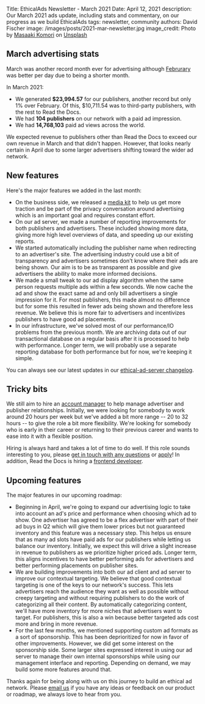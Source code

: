Title: EthicalAds Newsletter - March 2021
Date: April 12, 2021
description: Our March 2021 ads update, including stats and commentary, on our progress as we build EthicalAds
tags: newsletter, community
authors: David Fischer
image: /images/posts/2021-mar-newsletter.jpg
image_credit: <span>Photo by <a href="https://unsplash.com/@gaspanik?utm_source=unsplash&amp;utm_medium=referral&amp;utm_content=creditCopyText">Masaaki Komori</a> on <a href="https://unsplash.com/?utm_source=unsplash&amp;utm_medium=referral&amp;utm_content=creditCopyText">Unsplash</a></span>


[comment]: # (The queries run to get this data, then computed in a spreadsheet for publisher rev)
[comment]: # (?start_date=2020-08-01&end_date=2020-08-31&campaign_type=All+types&revenue_share_percentage=50.0)
[comment]: # (?start_date=2020-09-01&end_date=2020-09-30&campaign_type=paid&revenue_share_percentage=70.0&sort=revenue)


## March advertising stats


March was another record month ever for advertising
although [Februrary]({filename}/posts/newsletter-february-2021.md) was better per day due to being a shorter month.

In March 2021:

* We generated **$23,994.57** for our publishers, another record but only 1% over February.
  Of this, $10,711.54 was to third-party publishers, with the rest to Read the Docs.
* We had **104 publishers** on our network with a paid ad impression.
* We had **14,768,103** paid ad views across the world.

We expected revenue to publishers other than Read the Docs to exceed our own revenue in March and that didn't happen.
However, that looks nearly certain in April due to some larger advertisers shifting toward the wider ad network.


## New features

Here's the major features we added in the last month:

* On the business side, we released a [media kit]({filename}/pages/press.md)
  to help us get more traction and be part of the privacy conversation around advertising
  which is an important goal and requires constant effort.
* On our ad server, we made a number of reporting improvements for both publishers and advertisers.
  These included showing more data, giving more high level overviews of data, and speeding up our existing reports.
* We started automatically including the publisher name when redirecting to an advertiser's site.
  The advertising industry could use a bit of transparency
  and advertisers sometimes don't know where their ads are being shown.
  Our aim is to be as transparent as possible and give advertisers the ability to make more informed decisions.
* We made a small tweak to our ad display algorithm when the same person requests multiple ads within a few seconds.
  We now cache the ad and show the exact same ad and only bill advertisers a single impression for it.
  For most publishers, this made almost no difference but for some this resulted in fewer ads being shown
  and therefore less revenue.
  We believe this is more fair to advertisers and incentivizes publishers to have good ad placements.
* In our infrastructure, we've solved most of our performance/IO problems from the previous month.
  We are archiving data out of our transactional database on a regular basis after it is processed
  to help with performance.
  Longer term, we will probably use a separate reporting database for both performance
  but for now, we're keeping it simple.

You can always see our latest updates in our [ethical-ad-server changelog](https://ethical-ad-server.readthedocs.io/en/latest/developer/changelog.html).


## Tricky bits

We still aim to hire an [account manager]({filename}/pages/jobs/account-manager-part-time.md)
to help manage advertiser and publisher relationships.
Initially, we were looking for somebody to work around 20 hours per week
but we've added a bit more range -- 20 to 32 hours -- to give the role a bit more flexibility.
We're looking for somebody who is early in their career or returning to their previous career
and wants to ease into it with a flexible position.

Hiring is always hard and takes a lot of time to do well.
If this role sounds interesting to you,
please [get in touch with any questions](mailto:ads@ethicalads.io?subject=Ads%20account%20manager%20role)
or [apply]({filename}/pages/jobs/account-manager-part-time.md)!
In addition, Read the Docs is hiring a [frontend developer](https://blog.readthedocs.com/job-frontend/).


## Upcoming features

The major features in our upcoming roadmap:

* Beginning in April, we're going to expand our advertising logic to take into account an ad's price and performance
  when choosing which ad to show.
  One advertiser has agreed to be a flex advertiser with part of their ad buys in Q2
  which will give them lower prices but not guaranteed inventory and this feature was a necessary step.
  This helps us ensure that as many ad slots have paid ads for our publishers while letting us balance our inventory.
  Initially, we expect this will drive a slight increase in revenue to publishers as we prioritize higher priced ads.
  Longer term, this aligns incentives to have better performing ads for advertisers and better performing placements on publisher sites.
* We are building improvements into both our ad client and ad server to improve our contextual targeting.
  We believe that good contextual targeting is one of the keys to our network's success.
  This lets advertisers reach the audience they want as well as possible without creepy targeting
  and without requiring publishers to do the work of categorizing all their content.
  By automatically categorizing content, we'll have more inventory for more niches that advertisers want to target.
  For publishers, this is also a win because better targeted ads cost more and bring in more revenue.
* For the last few months, we mentioned supporting custom ad formats as a sort of sponsorship.
  This has been deprioritized for now in favor of other improvements.
  However, we did get some interest on the sponsorship side.
  Some larger sites expressed interest in using our ad server to manage their own internal sponsorships
  while using our management interface and reporting.
  Depending on demand, we may build some more features around that.

Thanks again for being along with us on this journey to build an ethical ad network.
Please [email us](mailto:ads@ethicalads.io) if you have any ideas or feedback on our product or roadmap,
we always love to hear from you.
